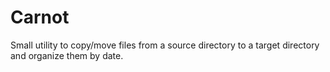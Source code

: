 # Carnot

Small utility to copy/move files from a source directory to a target directory and organize them by date.
